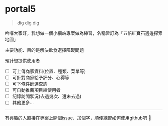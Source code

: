 # portal5
> dig dig dig


哈囉大家好，我想做一個小網站專案做為練習，名稱暫訂為「五倍紅寶石週邊探索地圖」

主要功能、目的是解決飲食選擇障礙問題

預計想提供使用者
- [ ] 可上傳商家資料(位置、種類、菜單等)
- [ ] 可針對商家給予評分、心得等
- [ ] 可下條件篩選查詢
- [ ] 可自動推薦項目給使用者
- [ ] 記錄訪問狀況(去過幾次、還未去過)
- [ ] 其他更多...

---

有興趣的人直接在專案上開個issue、加個字，順便練習如何使用github吧 :rocket:
